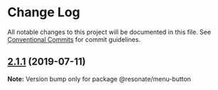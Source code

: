 # Change Log

All notable changes to this project will be documented in this file.
See [Conventional Commits](https://conventionalcommits.org) for commit guidelines.

## [2.1.1](https://github.com/@resonatecoop/stream2own/compare/@resonate/menu-button@2.1.0...@resonate/menu-button@2.1.1) (2019-07-11)

**Note:** Version bump only for package @resonate/menu-button
